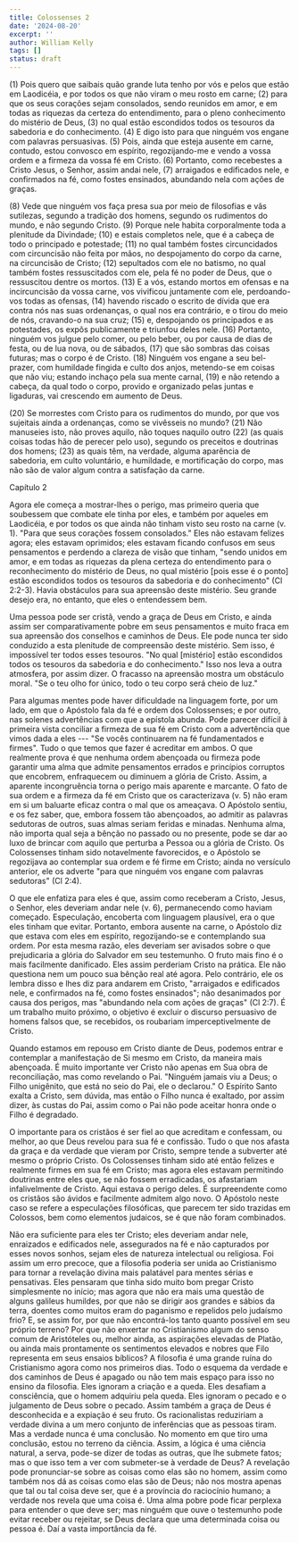 ```yaml
---
title: Colossenses 2
date: '2024-08-20'
excerpt: ''
author: William Kelly
tags: []
status: draft
---
```

\(1\) Pois quero que saibais quão grande luta tenho por vós e pelos que
estão em Laodicéia, e por todos os que não viram o meu rosto em carne;
(2) para que os seus corações sejam consolados, sendo reunidos em amor,
e em todas as riquezas da certeza do entendimento, para o pleno
conhecimento do mistério de Deus, (3) no qual estão escondidos todos os
tesouros da sabedoria e do conhecimento. (4) E digo isto para que
ninguém vos engane com palavras persuasivas. (5) Pois, ainda que esteja
ausente em carne, contudo, estou convosco em espírito, regozijando-me e
vendo a vossa ordem e a firmeza da vossa fé em Cristo. (6) Portanto,
como recebestes a Cristo Jesus, o Senhor, assim andai nele, (7)
arraigados e edificados nele, e confirmados na fé, como fostes
ensinados, abundando nela com ações de graças.

\(8\) Vede que ninguém vos faça presa sua por meio de filosofias e vãs
sutilezas, segundo a tradição dos homens, segundo os rudimentos do
mundo, e não segundo Cristo. (9) Porque nele habita corporalmente toda a
plenitude da Divindade; (10) e estais completos nele, que é a cabeça de
todo o principado e potestade; (11) no qual também fostes circuncidados
com circuncisão não feita por mãos, no despojamento do corpo da carne,
na circuncisão de Cristo; (12) sepultados com ele no batismo, no qual
também fostes ressuscitados com ele, pela fé no poder de Deus, que o
ressuscitou dentre os mortos. (13) E a vós, estando mortos em ofensas e
na incircuncisão da vossa carne, vos vivificou juntamente com ele,
perdoando-vos todas as ofensas, (14) havendo riscado o escrito de dívida
que era contra nós nas suas ordenanças, o qual nos era contrário, e o
tirou do meio de nós, cravando-o na sua cruz; (15) e, despojando os
principados e as potestades, os expôs publicamente e triunfou deles
nele. (16) Portanto, ninguém vos julgue pelo comer, ou pelo beber, ou
por causa de dias de festa, ou de lua nova, ou de sábados, (17) que são
sombras das coisas futuras; mas o corpo é de Cristo. (18) Ninguém vos
engane a seu bel-prazer, com humildade fingida e culto dos anjos,
metendo-se em coisas que não viu; estando inchaço pela sua mente carnal,
(19) e não retendo a cabeça, da qual todo o corpo, provido e organizado
pelas juntas e ligaduras, vai crescendo em aumento de Deus.

\(20\) Se morrestes com Cristo para os rudimentos do mundo, por que vos
sujeitais ainda a ordenanças, como se vivêsseis no mundo? (21) Não
manuseies isto, não proves aquilo, não toques naquilo outro (22) (as
quais coisas todas hão de perecer pelo uso), segundo os preceitos e
doutrinas dos homens; (23) as quais têm, na verdade, alguma aparência de
sabedoria, em culto voluntário, e humildade, e mortificação do corpo,
mas não são de valor algum contra a satisfação da carne.

Capítulo 2

Agora ele começa a mostrar-lhes o perigo, mas primeiro queria que
soubessem que combate ele tinha por eles, e também por aqueles em
Laodicéia, e por todos os que ainda não tinham visto seu rosto na carne
(v. 1). "Para que seus corações fossem consolados." Eles não estavam
felizes agora; eles estavam oprimidos; eles estavam ficando confusos em
seus pensamentos e perdendo a clareza de visão que tinham, "sendo unidos
em amor, e em todas as riquezas da plena certeza do entendimento para o
reconhecimento do mistério de Deus, no qual mistério \[pois esse é o
ponto\] estão escondidos todos os tesouros da sabedoria e do
conhecimento" (Cl 2:2-3). Havia obstáculos para sua apreensão deste
mistério. Seu grande desejo era, no entanto, que eles o entendessem bem.

Uma pessoa pode ser cristã, vendo a graça de Deus em Cristo, e ainda
assim ser comparativamente pobre em seus pensamentos e muito fraca em
sua apreensão dos conselhos e caminhos de Deus. Ele pode nunca ter sido
conduzido a esta plenitude de compreensão deste mistério. Sem isso, é
impossível ter todos esses tesouros. "No qual \[mistério\] estão
escondidos todos os tesouros da sabedoria e do conhecimento." Isso nos
leva a outra atmosfera, por assim dizer. O fracasso na apreensão mostra
um obstáculo moral. "Se o teu olho for único, todo o teu corpo será
cheio de luz."

Para algumas mentes pode haver dificuldade na linguagem forte, por um
lado, em que o Apóstolo fala da fé e ordem dos Colossenses; e por outro,
nas solenes advertências com que a epístola abunda. Pode parecer difícil
à primeira vista conciliar a firmeza de sua fé em Cristo com a
advertência que vimos dada a eles --- "Se vocês continuarem na fé
fundamentados e firmes". Tudo o que temos que fazer é acreditar em
ambos. O que realmente prova é que nenhuma ordem abençoada ou firmeza
pode garantir uma alma que admite pensamentos errados e princípios
corruptos que encobrem, enfraquecem ou diminuem a glória de Cristo.
Assim, a aparente incongruência torna o perigo mais aparente e marcante.
O fato de sua ordem e a firmeza da fé em Cristo que os caracterizava (v.
5) não eram em si um baluarte eficaz contra o mal que os ameaçava. O
Apóstolo sentiu, e os fez saber, que, embora fossem tão abençoados, ao
admitir as palavras sedutoras de outros, suas almas seriam feridas e
minadas. Nenhuma alma, não importa qual seja a bênção no passado ou no
presente, pode se dar ao luxo de brincar com aquilo que perturba a
Pessoa ou a glória de Cristo. Os Colossenses tinham sido notavelmente
favorecidos, e o Apóstolo se regozijava ao contemplar sua ordem e fé
firme em Cristo; ainda no versículo anterior, ele os adverte "para que
ninguém vos engane com palavras sedutoras" (Cl 2:4).

O que ele enfatiza para eles é que, assim como receberam a Cristo,
Jesus, o Senhor, eles deveriam andar nele (v. 6), permanecendo como
haviam começado. Especulação, encoberta com linguagem plausível, era o
que eles tinham que evitar. Portanto, embora ausente na carne, o
Apóstolo diz que estava com eles em espírito, regozijando-se e
contemplando sua ordem. Por esta mesma razão, eles deveriam ser avisados
sobre o que prejudicaria a glória do Salvador em seu testemunho. O fruto
mais fino é o mais facilmente danificado. Eles assim perderiam Cristo na
prática. Ele não questiona nem um pouco sua bênção real até agora. Pelo
contrário, ele os lembra disso e lhes diz para andarem em Cristo,
"arraigados e edificados nele, e confirmados na fé, como fostes
ensinados"; não desanimados por causa dos perigos, mas "abundando nela
com ações de graças" (Cl 2:7). É um trabalho muito próximo, o objetivo é
excluir o discurso persuasivo de homens falsos que, se recebidos, os
roubariam imperceptivelmente de Cristo.

Quando estamos em repouso em Cristo diante de Deus, podemos entrar e
contemplar a manifestação de Si mesmo em Cristo, da maneira mais
abençoada. É muito importante ver Cristo não apenas em Sua obra de
reconciliação, mas como revelando o Pai. "Ninguém jamais viu a Deus; o
Filho unigênito, que está no seio do Pai, ele o declarou." O Espírito
Santo exalta a Cristo, sem dúvida, mas então o Filho nunca é exaltado,
por assim dizer, às custas do Pai, assim como o Pai não pode aceitar
honra onde o Filho é degradado.

O importante para os cristãos é ser fiel ao que acreditam e confessam,
ou melhor, ao que Deus revelou para sua fé e confissão. Tudo o que nos
afasta da graça e da verdade que vieram por Cristo, sempre tende a
subverter até mesmo o próprio Cristo. Os Colossenses tinham sido até
então felizes e realmente firmes em sua fé em Cristo; mas agora eles
estavam permitindo doutrinas entre eles que, se não fossem erradicadas,
os afastariam infalivelmente de Cristo. Aqui estava o perigo deles. É
surpreendente como os cristãos são ávidos e facilmente admitem algo
novo. O Apóstolo neste caso se refere a especulações filosóficas, que
parecem ter sido trazidas em Colossos, bem como elementos judaicos, se é
que não foram combinados.

Não era suficiente para eles ter Cristo; eles deveriam andar nele,
enraizados e edificados nele, assegurados na fé e não capturados por
esses novos sonhos, sejam eles de natureza intelectual ou religiosa. Foi
assim um erro precoce, que a filosofia poderia ser unida ao Cristianismo
para tornar a revelação divina mais palatável para mentes sérias e
pensativas. Eles pensaram que tinha sido muito bom pregar Cristo
simplesmente no início; mas agora que não era mais uma questão de alguns
galileus humildes, por que não se dirigir aos grandes e sábios da terra,
doentes como muitos eram do paganismo e repelidos pelo judaísmo frio? E,
se assim for, por que não encontrá-los tanto quanto possível em seu
próprio terreno? Por que não enxertar no Cristianismo algum do senso
comum de Aristóteles ou, melhor ainda, as aspirações elevadas de Platão,
ou ainda mais prontamente os sentimentos elevados e nobres que Filo
representa em seus ensaios bíblicos? A filosofia é uma grande ruína do
Cristianismo agora como nos primeiros dias. Todo o esquema da verdade e
dos caminhos de Deus é apagado ou não tem mais espaço para isso no
ensino da filosofia. Eles ignoram a criação e a queda. Eles desafiam a
consciência, que o homem adquiriu pela queda. Eles ignoram o pecado e o
julgamento de Deus sobre o pecado. Assim também a graça de Deus é
desconhecida e a expiação é seu fruto. Os racionalistas reduziriam a
verdade divina a um mero conjunto de inferências que as pessoas tiram.
Mas a verdade nunca é uma conclusão. No momento em que tiro uma
conclusão, estou no terreno da ciência. Assim, a lógica é uma ciência
natural, a serva, pode-se dizer de todas as outras, que lhe submete
fatos; mas o que isso tem a ver com submeter-se à verdade de Deus? A
revelação pode pronunciar-se sobre as coisas como elas são no homem,
assim como também nos dá as coisas como elas são de Deus; não nos mostra
apenas que tal ou tal coisa deve ser, que é a província do raciocínio
humano; a verdade nos revela que uma coisa é. Uma alma pobre pode ficar
perplexa para entender o que deve ser; mas ninguém que ouve o testemunho
pode evitar receber ou rejeitar, se Deus declara que uma determinada
coisa ou pessoa é. Daí a vasta importância da fé.
